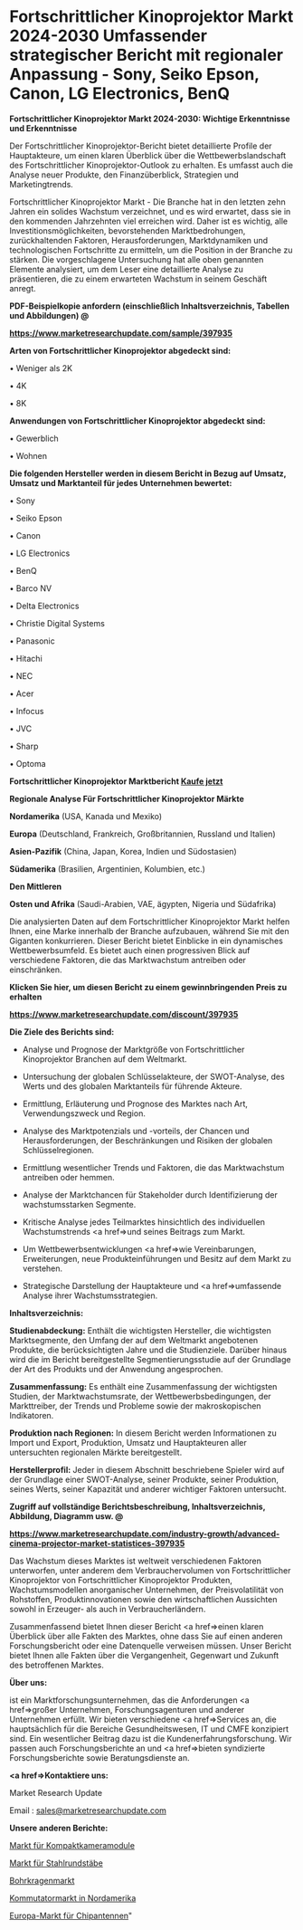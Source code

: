 # Fortschrittlicher Kinoprojektor Markt 2024-2030 Umfassender strategischer Bericht mit regionaler Anpassung - Sony, Seiko Epson, Canon, LG Electronics, BenQ

<strong>Fortschrittlicher Kinoprojektor Markt 2024-2030: Wichtige Erkenntnisse und Erkenntnisse</strong>

Der Fortschrittlicher Kinoprojektor-Bericht bietet detaillierte Profile der Hauptakteure, um einen klaren Überblick über die Wettbewerbslandschaft des Fortschrittlicher Kinoprojektor-Outlook zu erhalten. Es umfasst auch die Analyse neuer Produkte, den Finanzüberblick, Strategien und Marketingtrends.

Fortschrittlicher Kinoprojektor Markt - Die Branche hat in den letzten zehn Jahren ein solides Wachstum verzeichnet, und es wird erwartet, dass sie in den kommenden Jahrzehnten viel erreichen wird. Daher ist es wichtig, alle Investitionsmöglichkeiten, bevorstehenden Marktbedrohungen, zurückhaltenden Faktoren, Herausforderungen, Marktdynamiken und technologischen Fortschritte zu ermitteln, um die Position in der Branche zu stärken. Die vorgeschlagene Untersuchung hat alle oben genannten Elemente analysiert, um dem Leser eine detaillierte Analyse zu präsentieren, die zu einem erwarteten Wachstum in seinem Geschäft anregt.



<strong><b>PDF-Beispielkopie anfordern (einschließlich Inhaltsverzeichnis, Tabellen und Abbildungen) @ </b></strong>

<strong><a href=https://www.marketresearchupdate.com/sample/397935>

<strong>https://www.marketresearchupdate.com/sample/397935</u></a></strong></strong>



<strong>Arten von Fortschrittlicher Kinoprojektor abgedeckt sind:</strong>

• Weniger als 2K

• 4K

• 8K



<strong>Anwendungen von Fortschrittlicher Kinoprojektor abgedeckt sind:</strong>

• Gewerblich

• Wohnen



<strong>Die folgenden Hersteller werden in diesem Bericht in Bezug auf Umsatz, Umsatz und Marktanteil für jedes Unternehmen bewertet:</strong>

• Sony

• Seiko Epson

• Canon

• LG Electronics

• BenQ

• Barco NV

• Delta Electronics

• Christie Digital Systems

• Panasonic

• Hitachi

• NEC

• Acer

• Infocus

• JVC

• Sharp

• Optoma



<strong>Fortschrittlicher Kinoprojektor Marktbericht <a href=https://www.marketresearchupdate.com/buynow/397935>Kaufe jetzt</a></strong>



<strong>Regionale Analyse Für Fortschrittlicher Kinoprojektor Märkte</strong>



<strong>Nordamerika</strong> (USA, Kanada und Mexiko)



<strong>Europa</strong> (Deutschland, Frankreich, Großbritannien, Russland und Italien)



<strong>Asien-Pazifik</strong> (China, Japan, Korea, Indien und Südostasien)



<strong>Südamerika</strong> (Brasilien, Argentinien, Kolumbien, etc.)



<strong>Den Mittleren</strong> 

<strong>Osten und Afrika</strong> (Saudi-Arabien, VAE, ägypten, Nigeria und Südafrika)

Die analysierten Daten auf dem Fortschrittlicher Kinoprojektor Markt helfen Ihnen, eine Marke innerhalb der Branche aufzubauen, während Sie mit den Giganten konkurrieren. Dieser Bericht bietet Einblicke in ein dynamisches Wettbewerbsumfeld. Es bietet auch einen progressiven Blick auf verschiedene Faktoren, die das Marktwachstum antreiben oder einschränken.



<strong>Klicken Sie hier, um diesen Bericht zu einem gewinnbringenden Preis zu erhalten
</strong>

<strong><a href=https://www.marketresearchupdate.com/discount/397935>https://www.marketresearchupdate.com/discount/397935</b></u></strong></a>



<strong>Die Ziele des Berichts sind:</strong>

- Analyse und Prognose der Marktgröße von Fortschrittlicher Kinoprojektor Branchen auf dem Weltmarkt.

- Untersuchung der globalen Schlüsselakteure, der SWOT-Analyse, des Werts und des globalen Marktanteils für führende Akteure.

- Ermittlung, Erläuterung und Prognose des Marktes nach Art, Verwendungszweck und Region.

- Analyse des Marktpotenzials und -vorteils, der Chancen und Herausforderungen, der Beschränkungen und Risiken der globalen Schlüsselregionen.

- Ermittlung wesentlicher Trends und Faktoren, die das Marktwachstum antreiben oder hemmen.

- Analyse der Marktchancen für Stakeholder durch Identifizierung der wachstumsstarken Segmente.

- Kritische Analyse jedes Teilmarktes hinsichtlich des individuellen Wachstumstrends <a href=>und</a> seines Beitrags zum Markt.

- Um Wettbewerbsentwicklungen <a href=>wie</a> Vereinbarungen, Erweiterungen, neue Produkteinführungen und Besitz auf dem Markt zu verstehen.

- Strategische Darstellung der Hauptakteure und <a href=>umfas</a>sende Analyse ihrer Wachstumsstrategien.



<strong>Inhaltsverzeichnis:</strong>



<strong>Studienabdeckung:</strong> Enthält die wichtigsten Hersteller, die wichtigsten Marktsegmente, den Umfang der auf dem Weltmarkt angebotenen Produkte, die berücksichtigten Jahre und die Studienziele. Darüber hinaus wird die im Bericht bereitgestellte Segmentierungsstudie auf der Grundlage der Art des Produkts und der Anwendung angesprochen.



<strong>Zusammenfassung:</strong> Es enthält eine Zusammenfassung der wichtigsten Studien, der Marktwachstumsrate, der Wettbewerbsbedingungen, der Markttreiber, der Trends und Probleme sowie der makroskopischen Indikatoren.



<strong>Produktion nach Regionen:</strong> In diesem Bericht werden Informationen zu Import und Export, Produktion, Umsatz und Hauptakteuren aller untersuchten regionalen Märkte bereitgestellt.



<strong>Herstellerprofil:</strong> Jeder in diesem Abschnitt beschriebene Spieler wird auf der Grundlage einer SWOT-Analyse, seiner Produkte, seiner Produktion, seines Werts, seiner Kapazität und anderer wichtiger Faktoren untersucht.



<strong><b>Zugriff auf vollständige Berichtsbeschreibung, Inhaltsverzeichnis, Abbildung, Diagramm usw. @ </b></strong>

<strong><a href=https://www.marketresearchupdate.com/industry-growth/advanced-cinema-projector-market-statistices-397935>https://www.marketresearchupdate.com/industry-growth/advanced-cinema-projector-market-statistices-397935</a></strong>

Das Wachstum dieses Marktes ist weltweit verschiedenen Faktoren unterworfen, unter anderem dem Verbrauchervolumen von Fortschrittlicher Kinoprojektor von Fortschrittlicher Kinoprojektor Produkten, Wachstumsmodellen anorganischer Unternehmen, der Preisvolatilität von Rohstoffen, Produktinnovationen sowie den wirtschaftlichen Aussichten sowohl in Erzeuger- als auch in Verbraucherländern.

Zusammenfassend bietet Ihnen dieser Bericht <a href=>einen</a> klaren Überblick über alle Fakten des Marktes, ohne dass Sie auf einen anderen Forschungsbericht oder eine Datenquelle verweisen müssen. Unser Bericht bietet Ihnen alle Fakten über die Vergangenheit, Gegenwart und Zukunft des betroffenen Marktes.



<strong>Über uns:</strong>

 ist ein Marktforschungsunternehmen, das die Anforderungen <a href=>großer</a> Unternehmen, Forschungsagenturen und anderer Unternehmen erfüllt. Wir bieten verschiedene <a href=>Services</a> an, die hauptsächlich für die Bereiche Gesundheitswesen, IT und CMFE konzipiert sind. Ein wesentlicher Beitrag dazu ist die Kundenerfahrungsforschung. Wir passen auch Forschungsberichte an und <a href=>bieten</a> syndizierte Forschungsberichte sowie Beratungsdienste an.



<strong><a href=>Kontaktiere uns:</a></strong>

Market Research Update

Email : sales@marketresearchupdate.com



<strong>Unsere anderen Berichte:</strong>

<a href=https://www.linkedin.com/pulse/compact-camera-module-market-strategic>Markt für Kompaktkameramodule</a>

<a href=https://www.linkedin.com/pulse/steel-round-bars-market-2023-analysis-growth>Markt für Stahlrundstäbe</a>

<a href=https://www.linkedin.com/pulse/drill-collar-market-size-trends-consumption-future>Bohrkragenmarkt</a>

<a href=https://www.linkedin.com/pulse/north-america-commutator-market-2030-future>Kommutatormarkt in Nordamerika</a>

<a href=https://www.linkedin.com/pulse/europe-chip-antenna-market-2023-2030-new-study-report>Europa-Markt für Chipantennen</a>"
